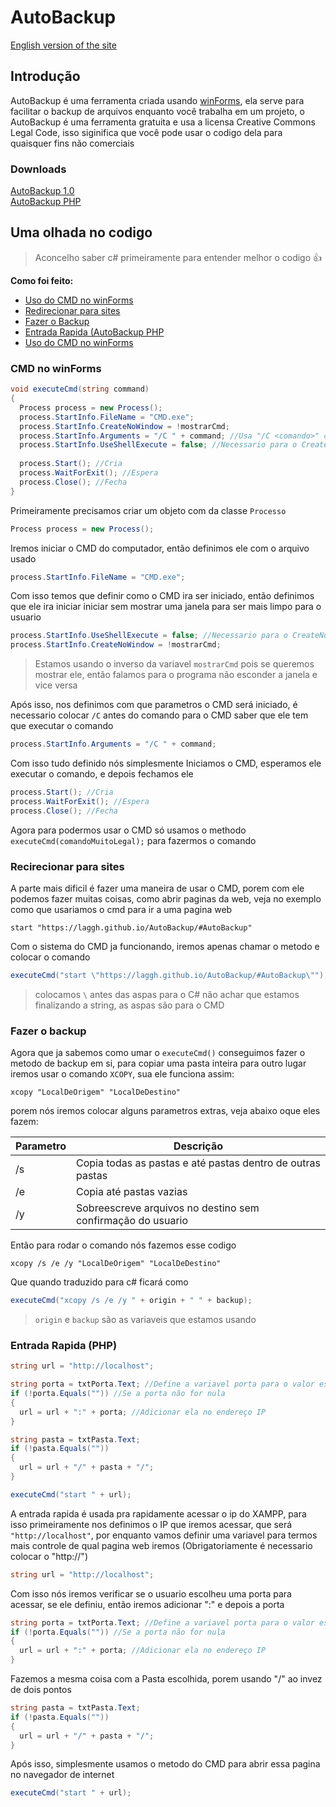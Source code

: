 
    
# AutoBackup
[English version of the site](joeBiden.md)
## Introdução
AutoBackup é uma ferramenta criada usando [winForms](https://www.google.com/search?q=winForms), ela serve para facilitar o backup de arquivos enquanto você trabalha em um projeto, o AutoBackup é uma ferramenta gratuita e usa a licensa Creative Commons Legal Code, isso siginifica que você pode usar o codigo dela para quaisquer fins não comerciais

### Downloads
[AutoBackup 1.0](pudim.com.br) <br>
[AutoBackup PHP](pudim.com.br)

## Uma olhada no codigo
>Aconcelho saber c# primeiramente para entender melhor o codigo 👍

**Como foi feito:** <br>
- [Uso do CMD no winForms](#cmd-no-winforms)
- [Redirecionar para sites](#recirecionar-para-sites)
- [Fazer o Backup](#fazer-o-backup)
- [Entrada Rapida (AutoBackup PHP](#entrada-rapida-php)
- [Uso do CMD no winForms](pudim.com.br)

### CMD no winForms
```C#
void executeCmd(string command)
{
  Process process = new Process();
  process.StartInfo.FileName = "CMD.exe"; 
  process.StartInfo.CreateNoWindow = !mostrarCmd; 
  process.StartInfo.Arguments = "/C " + command; //Usa "/C <comando>" como parametro de inicialização
  process.StartInfo.UseShellExecute = false; //Necessario para o CreateNoWindow funcionar
  
  process.Start(); //Cria 
  process.WaitForExit(); //Espera
  process.Close(); //Fecha
}
```

Primeiramente precisamos criar um objeto com da classe `Processo`
```C#
Process process = new Process();
```

Iremos iniciar o CMD do computador, então definimos ele com o arquivo usado
```C#
process.StartInfo.FileName = "CMD.exe"; 
```

Com isso temos que definir como o CMD ira ser iniciado, então definimos que ele ira iniciar iniciar sem mostrar uma janela para ser mais limpo para o usuario 
```C#
process.StartInfo.UseShellExecute = false; //Necessario para o CreateNoWindow funcionar
process.StartInfo.CreateNoWindow = !mostrarCmd; 
```
>Estamos usando o inverso da variavel `mostrarCmd` pois se queremos mostrar ele, então falamos para o programa não esconder a janela e vice versa

Após isso, nos definimos com que parametros o CMD será iniciado, é necessario colocar `/C` antes do comando para o CMD saber que ele tem que executar o comando
```C#
process.StartInfo.Arguments = "/C " + command;
```

Com isso tudo definido nós simplesmente Iniciamos o CMD, esperamos ele executar o comando, e depois fechamos ele
```C#
process.Start(); //Cria 
process.WaitForExit(); //Espera
process.Close(); //Fecha
```
Agora para podermos usar o CMD só usamos o methodo `executeCmd(comandoMuitoLegal);` para fazermos o comando 
### Recirecionar para sites
A parte mais dificil é fazer uma maneira de usar o CMD, porem com ele podemos fazer muitas coisas, como abrir paginas da web, veja no exemplo como que usariamos o cmd para ir a uma pagina web
```Batchfile
start "https://laggh.github.io/AutoBackup/#AutoBackup"
```

Com o sistema do CMD ja funcionando, iremos apenas chamar o metodo e colocar o comando
```C#
executeCmd("start \"https://laggh.github.io/AutoBackup/#AutoBackup\"");
```
>colocamos `\` antes das aspas para o C# não achar que estamos finalizando a string, as aspas são para o CMD

### Fazer o backup
Agora que ja sabemos como umar o `executeCmd()` conseguimos fazer o metodo de backup em si, para copiar uma pasta inteira para outro lugar iremos usar o comando `XCOPY`, sua ele funciona assim:  
```Batchfile
xcopy "LocalDeOrigem" "LocalDeDestino"
```

porem nós iremos colocar alguns parametros extras, veja abaixo oque eles fazem:

| Parametro   | Descrição |
| -  | ----------- |
| /s | Copia todas as pastas e até pastas dentro de outras pastas   |
| /e | Copia até pastas vazias                                      |
| /y | Sobreescreve arquivos no destino sem confirmação do usuario  |

Então para rodar o comando nós fazemos esse codigo

```Batchfile
xcopy /s /e /y "LocalDeOrigem" "LocalDeDestino"
```

Que quando traduzido para c# ficará como
```C#
executeCmd("xcopy /s /e /y " + origin + " " + backup);
```
>`origin` e `backup` são as variaveis que estamos usando

### Entrada Rapida (PHP)
```C#
string url = "http://localhost";

string porta = txtPorta.Text; //Define a variavel porta para o valor escolhido pelo usuario
if (!porta.Equals("")) //Se a porta não for nula
{
  url = url + ":" + porta; //Adicionar ela no endereço IP
}

string pasta = txtPasta.Text;
if (!pasta.Equals(""))
{
  url = url + "/" + pasta + "/";
}

executeCmd("start " + url);
```
A entrada rapida é usada pra rapidamente acessar o ip do XAMPP, para isso primeiramente nos definimos o IP que iremos acessar, que será `"http://localhost"`, por enquanto vamos definir uma variavel para termos mais controle de qual pagina web iremos (Obrigatoriamente é necessario colocar o "http://")
```C#
string url = "http://localhost";
```
Com isso nós iremos verificar se o usuario escolheu uma porta para acessar, se ele definiu, então iremos adicionar ":" e depois a porta
```C#
string porta = txtPorta.Text; //Define a variavel porta para o valor escolhido pelo usuario
if (!porta.Equals("")) //Se a porta não for nula
{
  url = url + ":" + porta; //Adicionar ela no endereço IP
}
```
Fazemos a mesma coisa com a Pasta escolhida, porem usando "/" ao invez de dois pontos
```C#
string pasta = txtPasta.Text;
if (!pasta.Equals(""))
{
  url = url + "/" + pasta + "/";
}
```
Após isso, simplesmente usamos o metodo do CMD para abrir essa pagina no navegador de internet
```C#
executeCmd("start " + url);
```
